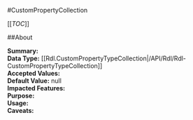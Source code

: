 #CustomPropertyCollection

[[_TOC_]]

##About

**Summary:**   
**Data Type:** [[Rdl.CustomPropertyTypeCollection|/API/Rdl/Rdl-CustomPropertyTypeCollection]]  
**Accepted Values:**   
**Default Value:** null  
**Impacted Features:**   
**Purpose:**   
**Usage:**   
**Caveats:**   

